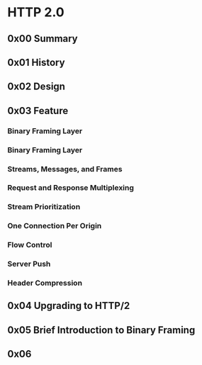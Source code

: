 # HTTP 2.0
## 0x00 Summary
## 0x01 History
## 0x02 Design
## 0x03 Feature
### Binary Framing Layer
### Binary Framing Layer
### Streams, Messages, and Frames
### Request and Response Multiplexing
### Stream Prioritization
### One Connection Per Origin
### Flow Control
### Server Push
### Header Compression

## 0x04 Upgrading to HTTP/2
## 0x05 Brief Introduction to Binary Framing
## 0x06 